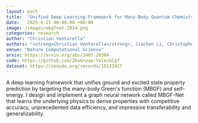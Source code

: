 ```yaml
---
layout: post
title:  "Unified Deep Learning Framework for Many-Body Quantum Chemistry via Green's Functions"
date:   2025-4-15 00:00:00 +00:00
image: /images/mbgfnet-2024.png
categories: research
author: "Christian Venturella"
authors: "<strong>Christian Venturella</strong>, Jiachen Li, Christopher Hillenbrand, Ximena Leyva Peralta, Jessica Liu, Tianyu Zhu*"
venue: "Nature Computational Science"
arxiv: https://arxiv.org/abs/2407.20384
code: https://github.com/ZhuGroup-Yale/mlgf
dataset: https://zenodo.org/records/15131927
---
```

A deep learning framework that unifies ground and excited state property prediction by targeting the many-body Green's function (MBGF) and self-energy. I design and implement a graph neural network called MBGF-Net that learns the underlying physics to derive properties with competitive accuracy, unprecedented data efficiency, and impressive transferability and generalizability.
